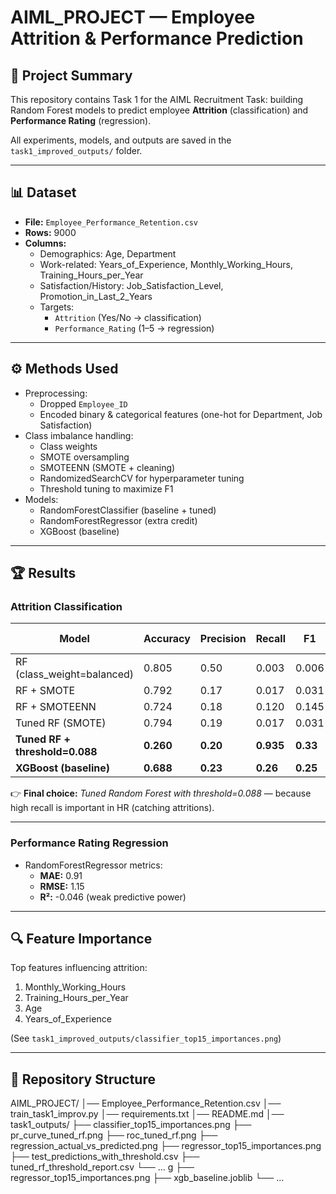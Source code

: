 # AIML_PROJECT — Employee Attrition & Performance Prediction

## 📌 Project Summary
This repository contains Task 1 for the AIML Recruitment Task: building Random Forest models to predict employee **Attrition** (classification) and **Performance Rating** (regression).  

All experiments, models, and outputs are saved in the `task1_improved_outputs/` folder.

---

## 📊 Dataset
- **File:** `Employee_Performance_Retention.csv`  
- **Rows:** 9000  
- **Columns:**  
  - Demographics: Age, Department  
  - Work-related: Years_of_Experience, Monthly_Working_Hours, Training_Hours_per_Year  
  - Satisfaction/History: Job_Satisfaction_Level, Promotion_in_Last_2_Years  
  - Targets:  
    - `Attrition` (Yes/No → classification)  
    - `Performance_Rating` (1–5 → regression)

---

## ⚙️ Methods Used
- Preprocessing:
  - Dropped `Employee_ID`
  - Encoded binary & categorical features (one-hot for Department, Job Satisfaction)
- Class imbalance handling:
  - Class weights
  - SMOTE oversampling
  - SMOTEENN (SMOTE + cleaning)
  - RandomizedSearchCV for hyperparameter tuning
  - Threshold tuning to maximize F1
- Models:
  - RandomForestClassifier (baseline + tuned)
  - RandomForestRegressor (extra credit)
  - XGBoost (baseline)

---

## 🏆 Results

### Attrition Classification
| Model                        | Accuracy | Precision | Recall | F1   | PR-AUC |
|-------------------------------|----------|-----------|--------|------|--------|
| RF (class_weight=balanced)    | 0.805    | 0.50      | 0.003  | 0.006| 0.198  |
| RF + SMOTE                    | 0.792    | 0.17      | 0.017  | 0.031| 0.202  |
| RF + SMOTEENN                 | 0.724    | 0.18      | 0.120  | 0.145| 0.193  |
| Tuned RF (SMOTE)              | 0.794    | 0.19      | 0.017  | 0.031| 0.202  |
| **Tuned RF + threshold=0.088**| **0.260**| **0.20**  | **0.935**| **0.33** | **0.202** |
| **XGBoost (baseline)**        | **0.688**| **0.23**  | **0.26** | **0.25** | **0.210** |

👉 **Final choice:** *Tuned Random Forest with threshold=0.088* — because high recall is important in HR (catching attritions).

---

### Performance Rating Regression
- RandomForestRegressor metrics:  
  - **MAE:** 0.91  
  - **RMSE:** 1.15  
  - **R²:** -0.046 (weak predictive power)

---

## 🔍 Feature Importance
Top features influencing attrition:  
1. Monthly_Working_Hours  
2. Training_Hours_per_Year  
3. Age  
4. Years_of_Experience  

(See `task1_improved_outputs/classifier_top15_importances.png`)

---

## 📂 Repository Structure
AIML_PROJECT/
│── Employee_Performance_Retention.csv
│── train_task1_improv.py
│── requirements.txt
│── README.md
│── task1_outputs/
    ├── classifier_top15_importances.png
    ├── pr_curve_tuned_rf.png
    ├── roc_tuned_rf.png
    ├── regression_actual_vs_predicted.png
    ├── regressor_top15_importances.png
    ├── test_predictions_with_threshold.csv
    ├── tuned_rf_threshold_report.csv
    └── ...
g
├── regressor_top15_importances.png
├── xgb_baseline.joblib
└── ...
